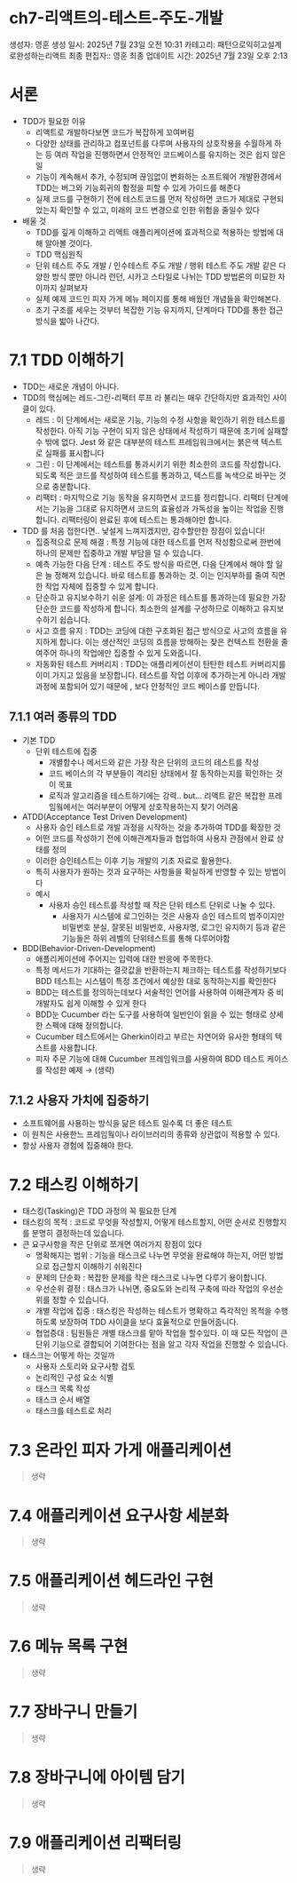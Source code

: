 # ch7-리액트의-테스트-주도-개발

생성자: 영훈
생성 일시: 2025년 7월 23일 오전 10:31
카테고리: 패턴으로익히고설계로완성하는리액트
최종 편집자:: 영훈
최종 업데이트 시간: 2025년 7월 23일 오후 2:13

# 서론

- TDD가 필요한 이유
    - 리액트로 개발하다보면 코드가 복잡하게 꼬여버림
    - 다양한 상태를 관리하고 컴포넌트를 다루며 사용자의 상호작용을 수월하게 하는 등 여러 작업을 진행하면서 안정적인 코드베이스를 유지하는 것은 쉽지 않은 일
    - 기능이 계속해서 추가, 수정되며 끊임없이 변화하는 소프트웨어 개발환경에서 TDD는 버그와 기능회귀의 함정을 피할 수 있게 가이드를 해준다
    - 실제 코드를 구현하기 전에 테스트코드를 먼저 작성하면 코드가 제대로 구현되었는지 확인할 수 있고, 미래의 코드 변경으로 인한 위험을 줄일수 있다
- 배울 것
    - TDD를 깊게 이해하고 리액트 애플리케이션에 효과적으로 적용하는 방법에 대해 알아볼 것이다.
    - TDD 핵심원칙
    - 단위 테스트 주도 개발 / 인수테스트 주도 개발 / 행위 테스트 주도 개발 같은 다양한 방식 뿐만 아니라 런던, 시카고 스타일로 나뉘는 TDD 방법론의 미묘한 차이까지 살펴보자
    - 실제 예제 코드인 피자 가게 메뉴 페이지를 통해 배웠던 개념들을 확인해본다.
    - 초기 구조를 세우는 것부터 복잡한 기능 유지까지, 단계마다 TDD를 통한 접근 방식을 밟아 나간다.

# 7.1 TDD 이해하기

- TDD는 새로운 개념이 아니다.
- TDD의 핵심에는 레드-그린-리팩터 루프 라 불리는 매우 간단하지만 효과적인 사이클이 있다.
    - 레드 : 이 단계에서는 새로운 기능, 기능의 수정 사항을 확인하기 위한 테스트를 작성한다. 아직 기능 구현이 되지 않은 상태에서 작성하기 때문에 초기에 실패할 수 밖에 없다. Jest 와 같은 대부분의 테스트 프레임워크에서는 붉은색 텍스트로 실패를 표시합니다
    - 그린 : 이 단계에서는 테스트를 통과시키기 위한 최소한의 코드를 작성합니다. 되도록 적은 코드를 작성하여 테스트를 통과하고, 텍스트를 녹색으로 바꾸는 것으로 충분합니다.
    - 리팩터 : 마지막으로 기능 동작을 유지하면서 코드를 정리합니다. 리팩터 단계에서는 기능을 그대로 유지하면서 코드의 효율성과 가독성을 높이는 작업을 진행합니다. 리팩터링이 완료된 후에 테스트는 통과해야만 합니다.
- TDD 를 처음 접한다면.. 낯설게 느껴지겠지만, 감수할만한 장점이 있습니다!
    - 집중적으로 문제 해결 : 특정 기능에 대한 테스트를 먼저 작성함으로써 한번에 하나의 문제만 집중하고 개발 부담을 덜 수 있습니다.
    - 예측 가능한 다음 단계 : 테스트 주도 방식을 따르면, 다음 단계에서 해야 할 일은 늘 정해져 있습니다. 바로 테스트를 통과하는 것. 이는 인지부하를 줄여 직면한 작업 자체에 집중할 수 있게 합니다.
    - 단순하고 유지보수하기 쉬운 설계: 이 과정은 테스트를 통과하는데 필요한 가장 단순한 코드를 작성하게 합니다. 최소한의 설계를 구성하므로 이해하고 유지보수하기 쉽습니다.
    - 사고 흐름 유지 : TDD는 코딩에 대한 구조화된 접근 방식으로 사고의 흐름을 유지하게 합니다. 이는 생산적인 코딩의 흐름을 방해하는 잦은 컨텍스트 전환을 줄여주어 하나의 작업에만 집중할 수 있게 도와줍니다.
    - 자동화된 테스트 커버리지 : TDD는 애플리케이션이 탄탄한 테스트 커버리지를 이미 가지고 있음을 보장합니다. 테스트를 작업 이후에 추가하는게 아니라 개발 과정에 포함되어 있기 때문에 , 보다 안정적인 코드 베이스를 만듭니다.

## 7.1.1 여러 종류의 TDD

- 기본 TDD
    - 단위 테스트에 집중
        - 개별함수나 메서드와 같은 가장 작은 단위의 코드의 테스트를 작성
        - 코드 베이스의 각 부분들이 격리된 상태에서 잘 동작하는지를 확인하는 것이 목표
        - 로직과 알고리즘을 테스트하기에는 강력.. but… 리액트 같은 복잡한 프레임웤에서는 여러부분이 어떻게 상호작용하는지 찾기 어려움
- ATDD(Acceptance Test Driven Development)
    - 사용자 승인 테스트로 개발 과정을 시작하는 것을 추가하여 TDD를 확장한 것
    - 어떤 코드를 작성하기 전에 이해관계자들과 협업하여 사용자 관점에서 완료 상태를 정의
    - 이러한 승인테스트는 이후 기능 개발의 기초 자료로 활용한다.
    - 특히 사용자가 원하는 것과 요구하는 사항들을 확실하게 반영할 수 있는 방법이다
    - 예시
        - 사용자 승인 테스트를 작성할 때 작은 단위 테스트 단위로 나눌 수 있다.
            - 사용자가 시스템에 로그인하는 것은 사용자 승인 테스트의 범주이지만 비밀번호 분실, 잘못된 비밀번호, 사용자명, 로그인 유지하기 등과 같은 기능들은 하위 레벨의 단위테스트를 통해 다루어야함
- BDD(Behavior-Driven-Development)
    - 애플리케이션에 주어지는 입력에 대한 반응에 주목한다.
    - 특정 메서드가 기대하는 결괏값을 반환하는지 체크하는 테스트를 작성하기보다 BDD 테스트는 시스템이 특정 조건에서 예상한 대로 동작하는지를 확인한다
    - BDD는 테스트를 정의하는데보다 서술적인 언어를 사용하여 이해관계자 중 비개발자도 쉽게 이해할 수 있게 한다
    - BDD눈 Cucumber 라는 도구를 사용하여 일반인이 읽을 수 있는 형태로 상세한 스펙에 대해 정의합니다.
    - Cucumber 테스트에서는 Gherkin이라고 부르는 자연어와 유사한 형태의 텍스트를 사용합니다.
    - 피자 주문 기능에 대해 Cucumber 프레임워크를 사용하여 BDD 테스트 케이스를 작성한 예제 → (생략)

## 7.1.2 사용자 가치에 집중하기

- 소프트웨어를 사용하는 방식을 닮은 테스트 일수록 더 좋은 테스트
- 이 원칙은 사용한느 프레임웤이나 라이브러리의 종류와 상관없이 적용할 수 있다.
- 항상 사용자 경험에 집중해야 한다.

# 7.2 태스킹 이해하기

- 태스킹(Tasking)은 TDD 과정의 꼭 필요한 단계
- 태스킹의 목적 : 코드로 무엇을 작성할지, 어떻게 테스트할지, 어떤 순서로 진행할지를 분명히 결정하는데 있습니다.
- 큰 요구사항을 작은 단위로 쪼개면 여러가지 장점이 있다
    - 명확해지는 범위 : 기능을 태스크로 나누면 무엇을 완료해야 하는지, 어떤 방법으로 접근할지 이해하기 쉬워진다
    - 문제의 단순화 : 복잡한 문제를 작은 태스크로 나누면 다루기 용이합니다.
    - 우선순위 결정 : 태스크가 나뉘면, 중요도와 논리적 구축에 따라 작업의 우선순위를 정할 수 있습니다.
    - 개별 작업에 집중 : 태스킹은 작성하는 테스트가 명확하고 즉각적인 목적을 수행하도록 보장하여 TDD 사이클을 보다 효율적으로 만들어줍니다.
    - 협업증대 : 팀원들은 개별 태스크를 맡아 작업을 할수있다. 이 때 모든 작업이 큰 단위 기능으로 결합되어 기여한다는 점을 알고 각자 작업을 진행할 수 있습니다.
- 태스크는 어떻게 하는 것일까
    - 사용자 스토리와 요구사항 검토
    - 논리적인 구성 요소 식별
    - 태스크 목록 작성
    - 태스크 순서 배열
    - 태스크를 테스트로 처리

# 7.3 온라인 피자 가게 애플리케이션

> 생략
> 

# 7.4 애플리케이션 요구사항 세분화

> 생략
> 

# 7.5 애플리케이션 헤드라인 구현

> 생략
> 

# 7.6 메뉴 목록 구현

> 생략
> 

# 7.7 장바구니 만들기

> 생략
> 

# 7.8 장바구니에 아이템 담기

> 생략
> 

# 7.9 애플리케이션 리팩터링

> 생략
>